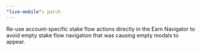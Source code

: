 ```yaml
---
"live-mobile": patch
---
```


Re-use account-specific stake flow actions directly in the Earn Navigator to avoid empty stake flow navigation that was causing empty modals to appear.
